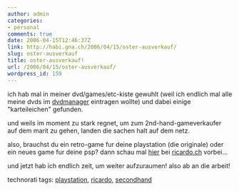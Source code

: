 ```yaml
---
author: admin
categories:
- personal
comments: true
date: 2006-04-15T12:46:37Z
link: http://habi.gna.ch/2006/04/15/oster-ausverkauf/
slug: oster-ausverkauf
title: oster-ausverkauf!
url: /2006/04/15/oster-ausverkauf/
wordpress_id: 159
---
```


ich hab mal in meiner dvd/games/etc-kiste gewuhlt (weil ich endlich mal alle meine dvds im [dvdmanager](http://dvdmanager.free.fr/) eintragen wollte) und dabei einige "karteileichen" gefunden.
  
und weils im moment zu stark regnet, um zum 2nd-hand-gameverkaufer auf dem marit zu gehen, landen die sachen halt auf dem netz.
  
also, brauchst du ein retro-game fur deine playstation (die originale) oder ein neues game fur deine psp? dann schau mal [hier](http://www.ricardo.ch/cgi-bin/auk?lng=de;cmd=mpg;usr=Sxe;usrid=210099143) bei [ricardo.ch](http://www.ricardo.ch/) vorbei...



und jetzt hab ich endlich zeit, um weiter aufzuraumen! also ab an die arbeit!





technorati tags: [playstation](http://www.technorati.com/tag/playstation), [ricardo](http://www.technorati.com/tag/ricardo), [secondhand](http://www.technorati.com/tag/secondhand)
